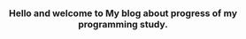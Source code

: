 <div style="text-align: center;">
 
### Hello and welcome to My blog about progress of my programming study. 

</div>

<div align="center”>
 
![Image](images/mandera.jpg)

</div>


 
